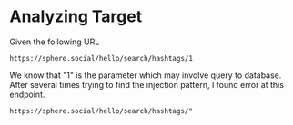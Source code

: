 # Analyzing Target
Given the following URL
```
https://sphere.social/hello/search/hashtags/1
```
We know that "1" is the parameter which may involve query to database. After several times trying to find the injection pattern, I found error at this endpoint.

```
https://sphere.social/hello/search/hashtags/"
```